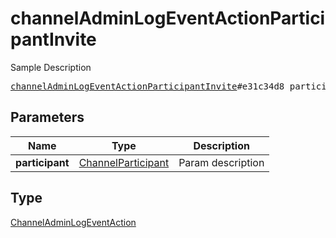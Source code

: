 # channelAdminLogEventActionParticipantInvite

Sample Description

<pre>
<a href="../constructor/channelAdminLogEventActionParticipantInvite.md">channelAdminLogEventActionParticipantInvite</a>#e31c34d8 participant:<a href="../type/ChannelParticipant.md">ChannelParticipant</a> = <a href="../type/ChannelAdminLogEventAction.md">ChannelAdminLogEventAction</a>;
</pre>
## Parameters

| Name | Type | Description |
|------|:----:|-------------|
| **participant** | <a href="../type/ChannelParticipant.md">ChannelParticipant</a> | Param description |

## Type

<a href="../type/ChannelAdminLogEventAction.md">ChannelAdminLogEventAction</a>
